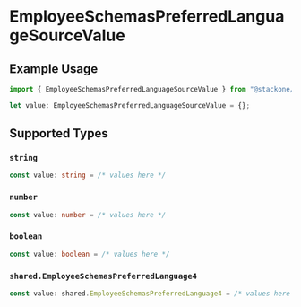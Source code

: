 # EmployeeSchemasPreferredLanguageSourceValue

## Example Usage

```typescript
import { EmployeeSchemasPreferredLanguageSourceValue } from "@stackone/stackone-client-ts/sdk/models/shared";

let value: EmployeeSchemasPreferredLanguageSourceValue = {};
```

## Supported Types

### `string`

```typescript
const value: string = /* values here */
```

### `number`

```typescript
const value: number = /* values here */
```

### `boolean`

```typescript
const value: boolean = /* values here */
```

### `shared.EmployeeSchemasPreferredLanguage4`

```typescript
const value: shared.EmployeeSchemasPreferredLanguage4 = /* values here */
```

